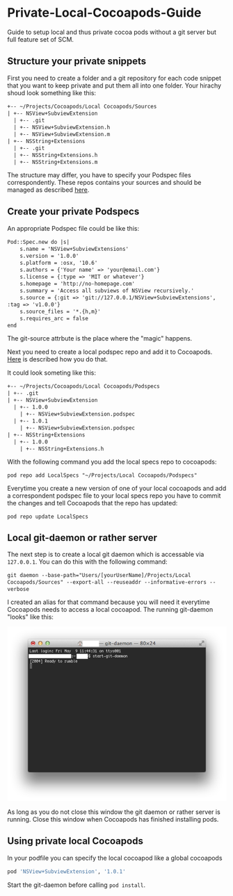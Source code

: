 # Private-Local-Cocoapods-Guide

Guide to setup local and thus private cocoa pods without a git server but full feature set of SCM.

## Structure your private snippets

First you need to create a folder and a  git repository for each code snippet that you want to keep private and put them all into one folder. Your hirachy shoud look something like this:

	+-- ~/Projects/Cocoapods/Local Cocoapods/Sources
	| +-- NSView+SubviewExtension
	  | +-- .git
	  | +-- NSView+SubviewExtension.h
	  | +-- NSView+SubviewExtension.m
	| +-- NSString+Extensions
	  | +-- .git
	  | +-- NSString+Extensions.h
	  | +-- NSString+Extensions.m
		
The structure may differ, you have to specify your Podspec files correspondently.
These repos contains your sources and should be managed as described [here](http://guides.cocoapods.org/making/making-a-cocoapod.html).

## Create your private Podspecs

An appropriate Podspec file could be like this:

```
Pod::Spec.new do |s|
    s.name = 'NSView+SubviewExtensions'
    s.version = '1.0.0'
    s.platform = :osx, '10.6'
    s.authors = {'Your name' => 'your@email.com'}
    s.license = {:type => 'MIT or whatever'}
    s.homepage = 'http://no-homepage.com'
    s.summary = 'Access all subviews of NSView recursively.'
    s.source = {:git => 'git://127.0.0.1/NSView+SubviewExtensions', :tag => 'v1.0.0'}
    s.source_files = '*.{h,m}'
    s.requires_arc = false
end
```
The git-source attrbute is the place where the "magic" happens.

Next you need to create a local podspec repo and add it to Cocoapods. [Here](http://guides.cocoapods.org/making/private-cocoapods.html) is described how you do that.

It could look someting like this:

	+-- ~/Projects/Cocoapods/Local Cocoapods/Podspecs
	| +-- .git
	| +-- NSView+SubviewExtension
	  | +-- 1.0.0
	    | +-- NSView+SubviewExtension.podspec
	  | +-- 1.0.1
	    | +-- NSView+SubviewExtension.podspec
	| +-- NSString+Extensions
	  | +-- 1.0.0
	    | +-- NSString+Extensions.h
	    
With the following command you add the local specs repo to cocoapods:

	pod repo add LocalSpecs "~/Projects/Local Cocoapods/Podspecs"
	
Everytime you create a new version of one of your local cocoapods and add a correspondent podspec file to your local specs repo you have to commit the changes and tell Cocoapods that the repo has updated:

	pod repo update LocalSpecs

## Local git-daemon or rather server

The next step is to create a local git daemon which is accessable via `127.0.0.1`. You can do this with the following command:

	git daemon --base-path="Users/[yourUserName]/Projects/Local Cocoapods/Sources" --export-all --reuseaddr --informative-errors --verbose

I created an alias for that command because you will need it everytime Cocoapods needs to access a local cocoapod. The running git-daemon "looks" like this:

![Alternativtext](GitDaemon.png "")

As long as you do not close this window the git daemon or rather server is running. Close this window when Cocoapods has finished installing pods.

## Using private local Cocoapods

In your podfile you can specify the local cocoapod like a global cocoapods

``` ruby
pod 'NSView+SubviewExtension', '1.0.1'
```

Start the git-daemon before calling `pod install`.